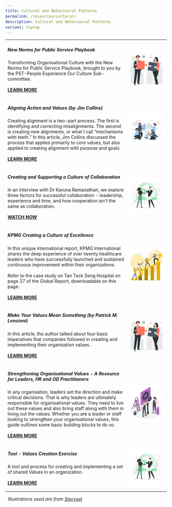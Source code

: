 ```yaml
---
title: Cultural and Behavioural Patterns
permalink: /resources/cultural/
description: Cultural and Behavioural Patterns
variant: tiptap
---
```

<table style="minWidth: 50px">
<colgroup>
<col>
<col>
</colgroup>
<tbody>
<tr>
<td rowspan="1" colspan="1">
<h5><strong>New Norms for Public Service Playbook</strong></h5>
<p>Transforming Organisational Culture with the New Norms for Public Service
Playbook, brought to you by the PST-People Experience Our Culture Sub-committee.
<br>
<br><strong><a href="https://hbr.org/2002/07/make-your-values-mean-something" rel="noopener noreferrer nofollow" target="_blank">LEARN MORE</a></strong>
</p>
</td>
<td rowspan="1" colspan="1">
<div class="isomer-image-wrapper">
<img style="width: 100%" height="auto" width="100%" src="/images/team8.jpg">
</div>
</td>
</tr>
<tr>
<td rowspan="1" colspan="1">
<h5><strong>Aligning Action and Values (by Jim Collins)</strong></h5>
<p>Creating alignment is a two-part process. The first is identifying and
correcting misalignments. The second is creating new alignments, or what
I call “mechanisms with teeth.” In this article, Jim Collins discussed
the process that applies primarily to core values, but also applied to
creating alignment with purpose and goals.
<br>
<br><strong><a href="https://www.jimcollins.com/article_topics/articles/aligning-action.html" rel="noopener noreferrer nofollow" target="_blank">LEARN MORE</a></strong>
</p>
</td>
<td rowspan="1" colspan="1">
<div class="isomer-image-wrapper">
<img style="width: 100%" height="auto" width="100%" src="/images/team2.jpg">
</div>
<p></p>
</td>
</tr>
<tr>
<td rowspan="1" colspan="1">
<h5><strong>Creating and Supporting a Culture of Collaboration</strong></h5>
<p>In an interview with Dr Karuna Ramanathan, we explore three factors for
successful collaboration - leadership, experience and time, and how cooperation
isn't the same as collaboration.
<br>
<br><strong><a href="[https://vimeo.com/178561197](https://vimeo.com/178561197)" rel="noopener noreferrer nofollow" target="_blank">WATCH NOW</a></strong>
</p>
</td>
<td rowspan="1" colspan="1">
<div class="isomer-image-wrapper">
<img style="width: 100%" height="auto" width="100%" src="/images/toolkit2.jpg">
</div>
</td>
</tr>
<tr>
<td rowspan="1" colspan="1">
<h5><strong>KPMG Creating a Culture of Excellence</strong></h5>
<p>In this unique international report, KPMG International shares the deep
experience of over twenty healthcare leaders who have successfully launched
and sustained continuous improvement within their organizations.
<br>
<br>Refer to the case study on Tan Tock Seng Hospital on page 37 of the Global
Report, downloadable on this page.
<br>
<br><strong><a href="https://home.kpmg/xx/en/home/insights/2019/01/continuous-quality-improvement-in-health.html" rel="noopener noreferrer nofollow" target="_blank">LEARN MORE</a></strong>
</p>
</td>
<td rowspan="1" colspan="1">
<div class="isomer-image-wrapper">
<img style="width: 100%" height="auto" width="100%" src="/images/team5.jpg">
</div>
</td>
</tr>
<tr>
<td rowspan="1" colspan="1">
<h5><strong>Make Your Values Mean Something (by Patrick M. Lencioni)</strong></h5>
<p>In this article, the author talked about four basic imperatives that companies
followed in creating and implementing their organisation values.
<br>
<br><strong><a href="https://hbr.org/2002/07/make-your-values-mean-something" rel="noopener noreferrer nofollow" target="_blank">LEARN MORE</a></strong>
</p>
</td>
<td rowspan="1" colspan="1">
<div class="isomer-image-wrapper">
<img style="width: 100%" height="auto" width="100%" src="/images/team8.jpg">
</div>
</td>
</tr>
<tr>
<td rowspan="1" colspan="1">
<h5><strong>Strengthening Organisational Values - A Resource for Leaders, HR and OD Practitioners</strong></h5>
<p>In any organisation, leaders set the direction and make critical decisions.
That is why leaders are ultimately responsible for organisational values.
They need to live out these values and also bring staff along with them
in living out the values. Whether you are a leader or staff looking to
strengthen your organisational values, this guide outlines some basic building
blocks to do so.
<br>
<br><strong><a href="https://go.gov.sg/valuestoolkit2016" rel="noopener noreferrer nofollow" target="_blank">LEARN MORE</a></strong>
</p>
</td>
<td rowspan="1" colspan="1">
<div class="isomer-image-wrapper">
<img style="width: 100%" height="auto" width="100%" src="/images/toolkit1.jpg">
</div>
</td>
</tr>
<tr>
<td rowspan="1" colspan="1">
<h5><strong>Tool - Values Creation Exercise</strong></h5>
<p>A tool and process for creating and implementing a set of shared Values
in an organization.
<br>
<br><strong><a href="https://go.gov.sg/valuescreationexercise" rel="noopener noreferrer nofollow" target="_blank">LEARN MORE</a></strong>
</p>
</td>
<td rowspan="1" colspan="1">
<div class="isomer-image-wrapper">
<img style="width: 100%" height="auto" width="100%" src="/images/toolkit2.jpg">
</div>
</td>
</tr>
</tbody>
</table>
<p><em>&nbsp;&nbsp;Illustrations used are from <a href="https://storyset.com/people" rel="noopener noreferrer nofollow" target="_blank">Storyset</a></em>
</p>